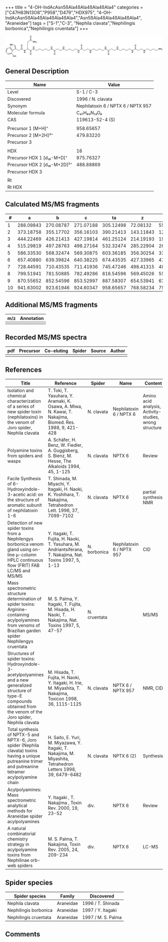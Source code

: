 +++
title = "4-OH-IndAcAsn5ßAla4ßAla4ßAla4ßAla4"
categories = ["C47H83N13O8","P958","D479","HDX975",
"4-OH-IndAcAsn5ßAla4ßAla4ßAla4ßAla4","Asn5ßAla4ßAla4ßAla4ßAla4",
"Araneidae"]
tags = ["S-1","C-3",
"Nephila clavata","Nephilingis borbonica","Nephilingis cruentata"]
+++

![](/img/4-OH-IndAcAsn5bAla4bAla4bAla4bAla4.png)

## General Description

| Name                         | Value                              |
|------------------------------|------------------------------------|
| Level                        | S-1 / C-3                                |
| Discovered                   | 1996 / N. clavata                  |
| Synonym                      | Nephilatoxin 6 / NPTX 6 / NPTX 957 |
| Molecular formula            | C₄₇H₈₃N₁₃O₈                        |
| CAS                          | 119613-52-4 (S)                    |
|                              |                                    |
| Precursor 1 [M+H]⁺           | 958.65657                          |
| Precursor 2 [M+2H]²⁺         | 479.83220                          |
| Precursor 3                  |                                    |
|                              |                                    |
| HDX                          | 16                                 |
| Precursor HDX 1 [d₁₆-M+D]⁺   | 975.76327                          |
| Precursor HDX 2 [d₁₆-M+2D]²⁺ | 488.88869                          |
| Precursor HDX 3              |                                    |
|                              |                                    |
| Rt                           |                                    |
| Rt HDX                       |                                    |

## Calculated MS/MS fragments

| #  | a         | b         | c         | ta        | z         | y         | tz        |
|----|-----------|-----------|-----------|-----------|-----------|-----------|-----------|
| 1  | 288.09843 | 270.08787 | 271.07188 | 305.12498 | 72.08132  | 55.05477  | 89.10787  |
| 2  | 373.18758 | 355.17702 | 356.16103 | 390.21413 | 143.11843 | 126.09188 | 160.14498 |
| 3  | 444.22469 | 426.21413 | 427.19814 | 461.25124 | 214.19193 | 197.16538 | 231.21848 |
| 4  | 515.29819 | 497.28763 | 498.27164 | 532.32474 | 285.22904 | 268.20249 | 302.25559 |
| 5  | 586.33530 | 568.32474 | 569.30875 | 603.36185 | 356.30254 | 339.27599 | 373.32909 |
| 6  | 657.40880 | 639.39824 | 640.38225 | 674.43535 | 427.33965 | 410.31310 | 444.36620 |
| 7  | 728.44591 | 710.43535 | 711.41936 | 745.47246 | 498.41315 | 481.38660 | 515.43970 |
| 8  | 799.51941 | 781.50885 | 782.49286 | 816.54596 | 569.45026 | 552.42371 | 586.47681 |
| 9  | 870.55652 | 852.54596 | 853.52997 | 887.58307 | 654.53941 | 637.51286 | 671.56596 |
| 10 | 941.63002 | 923.61946 | 924.60347 | 958.65657 | 768.58234 | 751.55579 | 785.60889 |

## Additional MS/MS fragments

| m/z       | Annotation |
|-----------|------------|
|           |            |

## Recorded MS/MS spectra

| pdf | Precursor | Co-eluting | Spider | Source | Author |
|-----|-----------|------------|--------|--------|--------|
|     |           |            |        |        |        |

## References

| Title                                                                                                                                                                         | Reference                                                                                                      | Spider       | Name                      | Content                                                | Link                                                                                                               |
|-------------------------------------------------------------------------------------------------------------------------------------------------------------------------------|----------------------------------------------------------------------------------------------------------------|--------------|---------------------------|--------------------------------------------------------|--------------------------------------------------------------------------------------------------------------------|
| Isolation and chemical characterization of a series of new spider toxin (nephilatoxins) in the venom of Joro spider, Nephila clavata                                          | T. Toki, T. Yasuhara, Y. Aramaki, K. Osawa, A. Miwa, N. Kawai, T. Nakajima, Biomed. Res. 1988, 9, 421-428      | N. clavata   | Nephilatoxin 6 / NPTX 6   | Amino acid analysis, Activity-studies, wrong structure | [Link](https://www.jstage.jst.go.jp/article/biomedres/9/6/9_421/_article)                                          |
| Polyamine toxins from spiders and wasps                                                                                                                                       | A. Schäfer, H. Benz, W. Fiedler, A. Guggisberg, S. Bienz, M. Hesse, The Alkaloids 1994, 45, 1-125              | N. clavata   | NPTX 6                    | Review                                                 | [Link](https://www.sciencedirect.com/science/article/pii/S009995980860276X)                                        |
| Facile Synthesis of 6-Hydroxyindole-3-acetic acid: on the structure of aromatic subunit of nephilatoxin 1-6                                                                   | T. Shinada, M. Miyachi, Y. Itagaki, H. Naoki, K. Yoshihara, T. Nakajima, Tetrahedron Lett. 1996, 37, 7099-7102 | N. clavata   | NPTX 6                    | partial synthesis, NMR                                 | [Link](https://www.sciencedirect.com/science/article/pii/0040403996015833)                                         |
| Detection of new spider toxins from a Nephilengys borbonica venom gland using on-line µ-column HPLC continuous flow (FRIT) FAB LC/MS and MS/MS                                | Y. Itagaki, T. Fujita, H. Naoki, T. Yasuhara, M. Andriantsiferana, T. Nakajima, Nat. Toxins 1997, 5, 1-13      | N. borbonica | Nephilatoxin 6 / NPTX 957 | CID                                                    | [Link](https://onlinelibrary.wiley.com/doi/abs/10.1002/%28SICI%29%281997%295%3A1%3C1%3A%3AAID-NT1%3E3.0.CO%3B2-8)  |
| Mass spectrometric structure determination of spider toxins: Arginine-containing acylpolyamines from venoms of Brazilian garden spider Nephilengys cruentata                  | M. S. Palma, Y. Itagaki, T. Fujita, M. Hisada, H. Naoki, T. Nakajima, Nat. Toxins 1997, 5, 47-57               | N. cruentata |                           | MS/MS                                                  | [Link](https://onlinelibrary.wiley.com/doi/abs/10.1002/%28SICI%29%281997%295%3A2%3C47%3A%3AAID-NT1%3E3.0.CO%3B2-X) |
| Structures of spider toxins: Hydroxyindole-3-acetylpolyamines and a new generalized structure of type-E compounds obtained from the venom of the Joro spider, Nephila clavata | M. Hisada, T. Fujita, H. Naoki, Y. Itagaki, H. Irie, M. Miyashita, T. Nakajima, Toxicon 1998, 36, 1115-1125    | N. clavata   | NPTX 6 / NPTX 957         | NMR, CID                                               | [Link](https://www.sciencedirect.com/science/article/pii/S0041010198000865)                                        |
| Total synthesis of NPTX-5 and NPTX-6, Joro spider (Nephila clavata) toxins having a unique putreanine trimer and putreanine tetramer acylpolyamine chain                      | H. Saito, E. Yuri, M. Miyazawa, Y. Itagaki, T. Nakajima, M. Miyashita, Tetrahedron Letters 1998, 39, 6479-6482 | N. clavata   | NPTX 6 (2)                | Synthesis                                              | [Link](https://www.sciencedirect.com/science/article/pii/S0040403998013793)                                        |
| Acylpolyamines: Mass spectrometric analytical methods for Araneidae spider acylpolyamines                                                                                     | Y. Itagaki , T. Nakajima , Toxin Rev. 2000, 19, 23-52                                                          | div.         | NPTX 6                    | Review                                                 | [Link](https://www.tandfonline.com/doi/abs/10.1081/TXR-100100314)                                                  |
| A natural combinatorial chemistry strategy in acylpolyamine toxins from Nephilinae orb-web spiders                                                                            | M. S. Palma, T. Nakajima, Toxin Rev. 2005, 24, 209-234                                                         | div.         | NPTX 6                    | LC-MS                                                  | [Link](https://www.tandfonline.com/doi/abs/10.1081/TXR-200057857)                                                  |

## Spider species

| Spider species        | Family    | Discovered         |
|-----------------------|-----------|--------------------|
| Nephila clavata       | Araneidae | 1996 / T. Shinada  |
| Nephilingis borbonica | Araneidae | 1997 / Y. Itagaki  |
| Nephilingis cruentata | Araneidae | 1997 / M. S. Palma |

## Comments